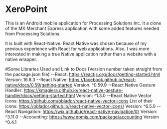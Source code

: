 # XeroPoint
This is an Android mobile application for Processing Solutions Inc. It a clone of the MX Merchant Express application with some added features
needed from Processing Solutions.

It is built with React-Native. React Native was chosen because of my previous experience with React for web applications. Also, I was more interested in making a true Native application rather than a website with a native wrapper.

#Some Libraries Used and Link to Docs
(Version number taken straight from the package.json file)
--React: https://reactjs.org/docs/getting-started.html
Version: 16.8.3
--React Native: https://facebook.github.io/react-native/docs/0.59/getting-started 
Version: ^0.59.9
--React Native Gesture Handler: https://kmagiera.github.io/react-native-gesture-handler/docs/getting-started.html 
Version: ^1.3.0
--React Native Vector Icons: https://github.com/oblador/react-native-vector-icons 
List of their icons: https://oblador.github.io/react-native-vector-icons/
Version: ^6.5.0
--React Navigation: https://wix.github.io/react-native-navigation/#/
Version: ^3.11.0
--Accounting: https://www.npmjs.com/package/accounting
Version ^0.4.1

